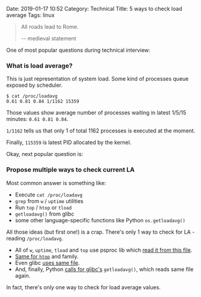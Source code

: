 Date: 2019-01-17 10:52
Category: Technical
Title: 5 ways to check load average
Tags: linux

>All roads lead to Rome.
>
> -- medieval statement

One of most popular questions during technical interview:

### What is load average?

This is just representation of system load. Some kind of processes queue exposed by scheduler.
```
$ cat /proc/loadavg
0.61 0.81 0.84 1/1162 15359
```
Those values show average number of processes waiting in latest 1/5/15 minutes: `0.61 0.81 0.84`.

`1/1162` tells us that only 1 of total 1162 processes is executed at the moment.

Finally, `115359` is latest PID allocated by the kernel.

Okay, next popular question is:

### Propose multiple ways to check current LA

Most common answer is something like:

- Execute `cat /proc/loadavg`
- `grep` from `w` / `uptime` utilities
- Run `top` / `htop` or `tload`
- `getloadavg()` from glibc
- some other language-specific functions like Python `os.getloadavg()`

All those ideas (but first one!) is a crap. There's only 1 way to check for LA - reading `/proc/loadavg`.

- All of `w`, `uptime`, `tload` and `top` use psproc lib which [read it from this file](https://gitlab.com/procps-ng/procps/blob/920b0ada70e9c3137505c2645c67f4f63dc79c50/proc/sysinfo.c#L446-463).
- [Same for `htop`](https://github.com/hishamhm/htop/blob/666e1e76b39ee66a38f5fb620d22b23f36859eca/linux/Platform.c#L143-L154) and family.
- Even glibc [uses same file](https://github.com/lattera/glibc/blob/688903eb3ef01301d239ab753d309d45720610a7/sysdeps/unix/sysv/linux/getloadavg.c#L36).
- And, finally, Python [calls for glibc's](https://github.com/python/cpython/blob/438b534ad0e7522cadba20cd3aec41d02b2bc09b/Modules/posixmodule.c#L7146-L7156) `getloadavg()`, which reads same file again.

In fact, there's only one way to check for load average values.
